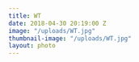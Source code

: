 ```yaml
---
title: WT
date: 2018-04-30 20:19:00 Z
image: "/uploads/WT.jpg"
thumbnail-image: "/uploads/WT.jpg"
layout: photo
---
```

